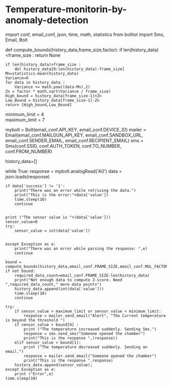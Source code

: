 # Temperature-monitorin-by-anomaly-detection
import conf, email_conf, json, time, math, statistics
from boltiot import Sms, Email, Bolt



def compute_bounds(history_data,frame_size,factor):
    if len(history_data)<frame_size :
        return None

    if len(history_data)>frame_size :
        del history_data[0:len(history_data)-frame_size]
    Mn=statistics.mean(history_data)
    Variance=0
    for data in history_data :
        Variance += math.pow((data-Mn),2)
    Zn = factor * math.sqrt(Variance / frame_size)
    High_bound = history_data[frame_size-1]+Zn
    Low_Bound = history_data[frame_size-1]-Zn
    return [High_bound,Low_Bound]

minimum_limit = 4  
maximum_limit = 7

mybolt = Bolt(email_conf.API_KEY, email_conf.DEVICE_ID)
mailer = Email(email_conf.MAILGUN_API_KEY, email_conf.SANDBOX_URL, email_conf.SENDER_EMAIL, email_conf.RECIPIENT_EMAIL)
sms = Sms(conf.SSID, conf.AUTH_TOKEN, conf.TO_NUMBER, conf.FROM_NUMBER)

history_data=[]

while True:
    response = mybolt.analogRead('A0')
    data = json.loads(response)
    
    if data['success'] != '1':
        print("There was an error while retriving the data.")
        print("This is the error:"+data['value'])
        time.sleep(10)
        continue

    
    print ("The sensor value is "+(data['value']))
    sensor_value=0
    try:
        sensor_value = int(data['value'])
        
    
    except Exception as e:
        print("There was an error while parsing the response: ",e)
        continue

    bound = compute_bounds(history_data,email_conf.FRAME_SIZE,email_conf.MUL_FACTOR)
    if not bound:
        required_data_count=email_conf.FRAME_SIZE-len(history_data)
        print("Not enough data to compute Z-score. Need ",required_data_count," more data points")
        history_data.append(int(data['value']))
        time.sleep(10)
        continue

    try:
        if sensor_value > maximum_limit or sensor_value < minimum_limit:
            response = mailer.send_email("Alert", "The Current temperature is beyond the threshold ")
        if sensor_value > bound[0] :
            print ("The temperature increased suddenly. Sending Sms.")
            response = sms.send_sms("Someone opened the chamber")
            print("This is the response ",(response))
        elif sensor_value < bound[1]:
            print ("The temperature decreased suddenly. Sending an email.")
            response = mailer.send_email("Someone opened the chamber")
            print("This is the response ",response)
        history_data.append(sensor_value);
    except Exception as e:
        print ("Error",e)
    time.sleep(10)
